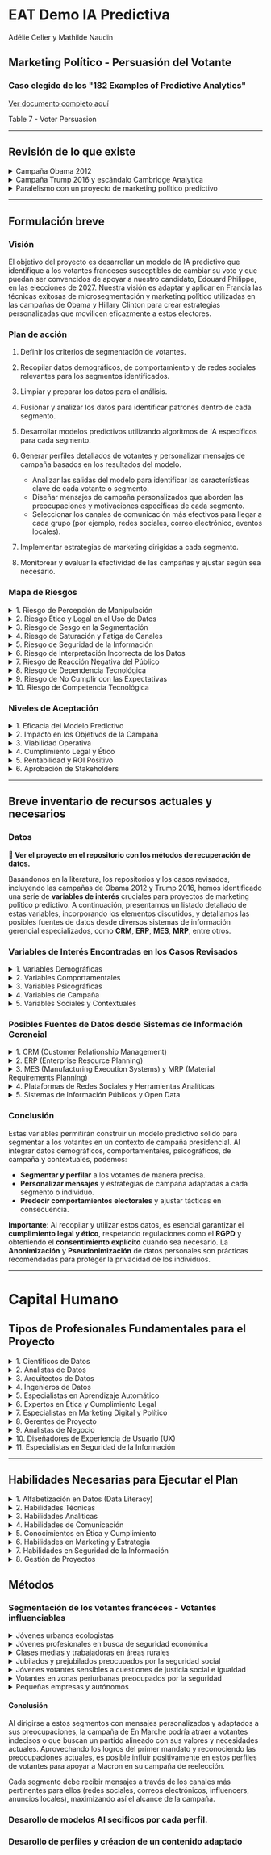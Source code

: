 # EAT Demo IA Predictiva

Adélie Celier y Mathilde Naudin

## Marketing Político - Persuasión del Votante

### Caso elegido de los "182 Examples of Predictive Analytics"

[Ver documento completo aquí](https://1drv.ms/b/s!AtNNGt4B6rm7gtZHJJy5f4p1Il9OjQ?e=v1bmu3)

Table 7 - Voter Persuasion

---

## Revisión de lo que existe

<details>
<summary>Campaña Obama 2012</summary>

Para identificar a los votantes indecisos o propensos a no movilizarse, la campaña de Obama analizó datos de participación en elecciones anteriores, enfocándose en los votantes registrados que no habían votado en elecciones previas. Estos votantes eran considerados prioritarios para acciones de persuasión y movilización destinadas a aumentar su participación.

La campaña de Obama también utilizó pruebas A/B de manera intensiva para probar diversas versiones de mensajes (correos electrónicos, anuncios, eslóganes) y medir su eficacia en términos de compromiso y persuasión. Por ejemplo, grupos de prueba recibían correos electrónicos con distintos temas e imágenes, lo que permitía al equipo medir las tasas de apertura y clics para seleccionar la versión más atractiva.

**Ventajas:**  
- Esta campaña destacó el aspecto movilizador de la segmentación, buscando fomentar el compromiso democrático.  
- Estableció un modelo ético y participativo en el uso de datos.  

**Desventajas:**  
- Aunque menos controvertido, el uso de datos ya planteaba cuestiones de privacidad, aunque estaba limitado a interacciones con la campaña.

</details>

<details>
<summary>Campaña Trump 2016 y escándalo Cambridge Analytica</summary>

La campaña de Trump buscó influir en los comportamientos electorales de manera más intensiva, aprovechando las divisiones y emociones dentro del electorado.

**Estrategia:**  
En colaboración con Cambridge Analytica, el equipo usó modelos psicométricos basados en el modelo OCEAN (Apertura, Conciencia, Extraversión, Amabilidad, Neuroticismo) para desarrollar perfiles psicológicos precisos. Esta segmentación permitió la difusión de mensajes personalizados adaptados a las vulnerabilidades emocionales de cada grupo.

**Técnicas:**  
- Se utilizaron datos de millones de usuarios de Facebook para personalizar los mensajes en plataformas como Facebook e Instagram.  
- En los estados clave, también se difundieron anuncios destinados a desalentar el voto de los demócratas indecisos.

**Ventajas:**  
- Este enfoque demostró la eficacia del marketing político predictivo, permitiendo dirigirse con precisión a los votantes indecisos y a los estados estratégicos.  
- El uso de datos psicológicos permitió una segmentación extremadamente precisa.

**Desventajas:**  
- El escándalo de Cambridge Analytica reveló fallos éticos, ya que los datos se usaban a menudo sin consentimiento explícito, generando preocupaciones sobre manipulación y privacidad.  
- Esta campaña resaltó los riesgos de polarización y desinformación a través de mensajes dirigidos.

</details>

<details>
<summary>Paralelismo con un proyecto de marketing político predictivo</summary>

En un proyecto de análisis predictivo político, sería esencial:

- **Definir una visión ética y un marco de consentimiento para el uso de datos.**
- **Identificar variables clave** para los modelos predictivos basados en datos de comportamiento electoral, tendencias demográficas y sentimientos sociales, asegurando una recolección legítima.
- **Crear mensajes de campaña adaptados** a los grupos objetivo, manteniendo la transparencia sobre el uso de datos y los objetivos de influencia.

Con la campaña de Trump y el escándalo de Cambridge Analytica, es posible identificar los puntos críticos en los que el targeting predictivo puede mejorar la eficacia de las campañas, siendo consciente de las implicaciones éticas para la privacidad y la democracia.

### Conclusión de la comparación de estas dos campañas

La campaña de Obama marcó el inicio del uso de datos para el targeting político, mientras que la campaña de Trump mostró hasta dónde podían llegar la personalización y el perfilado psicológico, especialmente gracias a la inteligencia artificial y los algoritmos de predicción.

**Implicaciones éticas:** La campaña de Obama estableció las bases de un targeting ético centrado en la movilización, mientras que la de Trump reveló riesgos de manipulación, especialmente cuando los datos personales se explotan sin transparencia.

**Impacto en el compromiso y la democracia:** Aunque ambas campañas demostraron que el análisis predictivo podía aumentar la eficacia de los mensajes, también mostraron que el uso irresponsable de estas técnicas puede minar la confianza de los ciudadanos en las instituciones democráticas.

En conclusión, la comparación entre las campañas de Obama 2012 y Trump 2016 pone de relieve la evolución de las técnicas de marketing político hacia una personalización cada vez más precisa. Aunque el targeting predictivo puede mejorar el compromiso, plantea cuestiones éticas fundamentales sobre la privacidad y la necesidad de un marco de transparencia y consentimiento en el uso de datos en política.

</details>

---

## Formulación breve

### Visión

El objetivo del proyecto es desarrollar un modelo de IA predictivo que identifique a los votantes franceses susceptibles de cambiar su voto y que puedan ser convencidos de apoyar a nuestro candidato, Edouard Philippe, en las elecciones de 2027. Nuestra visión es adaptar y aplicar en Francia las técnicas exitosas de microsegmentación y marketing político utilizadas en las campañas de Obama y Hillary Clinton para crear estrategias personalizadas que movilicen eficazmente a estos electores.

### Plan de acción 

1. Definir los criterios de segmentación de votantes.

2. Recopilar datos demográficos, de comportamiento y de redes sociales relevantes para los segmentos identificados.

3. Limpiar y preparar los datos para el análisis.

4. Fusionar y analizar los datos para identificar patrones dentro de cada segmento.

5. Desarrollar modelos predictivos utilizando algoritmos de IA específicos para cada segmento.

6. Generar perfiles detallados de votantes y personalizar mensajes de campaña basados en los resultados del modelo.

   - Analizar las salidas del modelo para identificar las características clave de cada votante o segmento.
   - Diseñar mensajes de campaña personalizados que aborden las preocupaciones y motivaciones específicas de cada segmento.
   - Seleccionar los canales de comunicación más efectivos para llegar a cada grupo (por ejemplo, redes sociales, correo electrónico, eventos locales).

7. Implementar estrategias de marketing dirigidas a cada segmento.

8. Monitorear y evaluar la efectividad de las campañas y ajustar según sea necesario.

### Mapa de Riesgos

<details>
<summary> 1. Riesgo de Percepción de Manipulación </summary>

- Descripción: Los votantes podrían sentirse manipulados si perciben una personalización excesiva en los mensajes.

- Mitigación:
    - Mantener transparencia sobre las prácticas de recolección y uso de datos.
    - Evitar mensajes demasiado intrusivos o que revelen un conocimiento excesivo sobre las preferencias personales.
    - Enfatizar mensajes centrados en valores y propuestas más que en tácticas persuasivas.

</details>

<details>
<summary> 2. Riesgo Ético y Legal en el Uso de Datos </summary>

- Descripción: El uso de datos personales puede violar regulaciones y comprometer la privacidad.

- Mitigación:
    - Asegurar el cumplimiento legal con todas las regulaciones de protección de datos (ej. RGPD).
    - Anonimizar y pseudonimizar los datos utilizados para proteger la identidad de los individuos.
    - Obtener consentimiento explícito cuando sea necesario y comunicar claramente cómo se usarán los datos.
    - Implementar políticas internas de manejo y seguridad de datos.

</details>

<details>
<summary> 3. Riesgo de Sesgo en la Segmentación </summary>

- Descripción: Los modelos pueden contener sesgos que discriminen a ciertos grupos.

- Mitigación:
    - Utilizar conjuntos de datos diversos y representativos para minimizar sesgos.
    - Aplicar técnicas de auditoría de sesgos en los modelos predictivos.
    - Incluir a expertos en ética y diversidad en el equipo de análisis.
    - Revisar y ajustar continuamente los modelos y estrategias basadas en los hallazgos.
 
</details>
      
<details>
<summary> 4. Riesgo de Saturación y Fatiga de Canales </summary>
- Descripción: La sobreexposición a mensajes puede causar rechazo en los votantes.

- Mitigación:
    - Diversificar los canales de comunicación, incluyendo medios tradicionales y digitales.
    - Optimizar la frecuencia de los mensajes para evitar la sobrecarga.
    - Segmentar la audiencia para enviar contenido relevante y evitar mensajes redundantes.
    - Monitorear las métricas de interacción para ajustar las estrategias en tiempo real.

</details>
 
<details>
<summary> 5. Riesgo de Seguridad de la Información </summary>
- Descripción: Brechas de seguridad podrían comprometer datos sensibles.

- Mitigación:
    - Implementar medidas robustas de seguridad informática, incluyendo encriptación y controles de acceso.
    - Realizar auditorías de seguridad periódicas.
    - Desarrollar planes de respuesta ante incidentes de seguridad.

</details>

<details>
<summary> 6. Riesgo de Interpretación Incorrecta de los Datos </summary>
- Descripción: Malinterpretar datos puede llevar a decisiones estratégicas erróneas.

- Mitigación:
    - Contar con analistas de datos experimentados y capacitados.
    - Validar los modelos predictivos con datos históricos y pruebas piloto.
    - Utilizar técnicas de validación cruzada y otras metodologías estadísticas para asegurar la fiabilidad.
 
</details>
      
<details>
<summary> 7. Riesgo de Reacción Negativa del Público </summary>
- Descripción: Prácticas percibidas como poco éticas pueden dañar la imagen del candidato.

- Mitigación:
    - Mantener prácticas éticas en todas las actividades de la campaña.
    - Comunicar de manera proactiva las políticas de privacidad y el compromiso con la ética.
    - Estar preparados para gestionar crisis de comunicación si es necesario.

</details>

<details>
<summary> 8. Riesgo de Dependencia Tecnológica </summary>
- Descripción: Excesiva dependencia de la tecnología puede limitar la adaptabilidad.

- Mitigación:
    - Combinar el análisis tecnológico con la intuición y experiencia humana.
    - Desarrollar estrategias alternativas que no dependan exclusivamente de la tecnología.
    - Capacitar al equipo en el uso de herramientas, pero también en habilidades analíticas y estratégicas.

</details>
     
<details>
<summary> 9. Riesgo de No Cumplir con las Expectativas </summary>
- Descripción: Predicciones inexactas pueden llevar a pérdida de recursos y eficacia.

- Mitigación:
    - Establecer métricas claras de desempeño y criterios de éxito.
    - Realizar pruebas A/B y ajustes continuos basados en resultados reales.
    - Mantener expectativas realistas sobre lo que la IA puede lograr.

</details>
      
<details>
<summary> 10. Riesgo de Competencia Tecnológica </summary>
- Descripción: Otros pueden utilizar tecnologías similares, reduciendo nuestra ventaja.

- Mitigación:
    - Innovar constantemente en estrategias y tecnologías utilizadas.
    - Monitorear las tendencias y avances en marketing político.
    - Invertir en capacitación y desarrollo del equipo.

</details>

### Niveles de Aceptación

<details>
<summary>1. Eficacia del Modelo Predictivo</summary>

- **Precisión Adecuada:**
    - El modelo debe alcanzar métricas aceptables en precisión, recall, F1-score, etc.
- **Generalización:**
    - Debe demostrar buen rendimiento con datos nuevos y no vistos.

</details>

<details>
<summary>2. Impacto en los Objetivos de la Campaña</summary>

- **Mejora en Indicadores Clave:**
    - Incremento en el compromiso de los votantes, tasas de conversión u otros KPIs definidos.
- **Cumplimiento de Metas Establecidas:**
    - Logro de los objetivos específicos fijados para el piloto.

</details>

<details>
<summary>3. Viabilidad Operativa</summary>

- **Escalabilidad Técnica:**
    - La infraestructura puede manejar el aumento en volumen de datos y usuarios.
- **Capacidad del Equipo:**
    - El personal está preparado para operar y mantener el sistema a gran escala.

</details>

<details>
<summary>4. Cumplimiento Legal y Ético</summary>

- **Conformidad Regulatoria:**
    - El proyecto cumple con el RGPD y otras leyes pertinentes.
- **Aceptación Pública:**
    - No hay reacciones negativas significativas por parte del público o autoridades.

</details>

<details>
<summary>5. Rentabilidad y ROI Positivo</summary>

- **Beneficios Superan Costos:**
    - El análisis costo-beneficio indica que es financieramente viable.
- **Eficiencia de Recursos:**
    - Ahorro en tiempo y recursos comparado con métodos tradicionales.

</details>

<details>
<summary>6. Aprobación de Stakeholders</summary>

- **Apoyo Interno:**
    - La dirección y partes interesadas están de acuerdo en escalar el proyecto.
- **Feedback Positivo:**
    - Usuarios y equipos involucrados valoran positivamente los resultados del piloto.

</details>

--- 

## Breve inventario de recursos actuales y necesarios

### Datos

<strong> 🔴 Ver el proyecto en el repositorio con los métodos de recuperación de datos.</strong>

Basándonos en la literatura, los repositorios y los casos revisados, incluyendo las campañas de Obama 2012 y Trump 2016, hemos identificado una serie de **variables de interés** cruciales para proyectos de marketing político predictivo. A continuación, presentamos un listado detallado de estas variables, incorporando los elementos discutidos, y detallamos las posibles fuentes de datos desde diversos sistemas de información gerencial especializados, como **CRM**, **ERP**, **MES**, **MRP**, entre otros.


### Variables de Interés Encontradas en los Casos Revisados


<details>
<summary> 1. Variables Demográficas</summary>

- **Edad**: Grupos de edad (18-24, 25-34, etc.), con objetivos específicos para jóvenes y jubilados.
- **Sexo**: Diferencias en las preferencias políticas y prioridades según el género.
- **Lugar de Residencia**: Zonas rurales, urbanas, periurbanas; distinción entre grandes ciudades y zonas rurales.
- **Nivel de Educación**: Nivel educativo más alto alcanzado (secundaria, universitaria, posgrado).
- **Situación Socioeconómica**: Ingresos, ocupación (sectores de actividad), estatus profesional (empleado, autónomo, desempleado).
- **Origen Étnico y Religioso**: Grupos etnoculturales o comunitarios con prioridades específicas (si está disponible y es relevante en el contexto legal y ético).

</details>

<details>
<summary> 2. Variables Comportamentales</summary>

- **Historial de Voto**: Participación en elecciones previas, afiliación política anterior, frecuencia de participación (frecuente, ocasional, nunca).
- **Engagement en Redes Sociales**: Número de "me gusta", compartidos, comentarios en publicaciones políticas, interacciones con cuentas de candidatos.
- **Participación en Eventos de Campaña**: Frecuencia y tipo de eventos (mitines, reuniones, discusiones en línea).
- **Preferencia de Canal de Comunicación**: Correo electrónico, SMS, redes sociales (Facebook, Twitter, Instagram, TikTok), llamadas telefónicas, anuncios digitales.
- **Reacciones Pasadas a Mensajes de Campaña**: Historial de reacciones a correos electrónicos, SMS, anuncios en línea (medido por tasas de clics y aperturas).

</details>

<details>
<summary> 3. Variables Psicográficas</summary>

- **Rasgos de Personalidad (Modelo OCEAN)**: Puntuaciones de personalidad medidas por pruebas o inferidas, como Apertura, Conciencia, Extraversión, Amabilidad y Neuroticismo.
- **Valores y Creencias**: Actitudes sobre temas como el clima, seguridad nacional, economía, derechos de las minorías.
- **Intereses y Pasiones**: Temas prioritarios identificados, como salud pública, poder adquisitivo, educación, empleo, tecnología o temas sociales.
- **Reactividad Emocional**: Nivel de emoción en las reacciones a publicaciones, como respuestas intensas a anuncios políticos o crisis (por ejemplo, inmigración, seguridad).

</details>

<details>
<summary> 4. Variables de Campaña</summary>

- **Puntuación de Persuasión**: Medida de la probabilidad de persuasión de un votante en función de interacciones e intereses.
- **Mensajes Personalizados**: Temas de mensajes que resuenan con cada segmento (por ejemplo, seguridad para personas mayores, cambio climático para jóvenes urbanos).
- **Impacto de Anuncios en Redes Sociales**: Medido por tasas de clics y compartidos para cada tipo de mensaje (mensajes positivos vs. mensajes alarmistas).
- **Frecuencia de Contacto y Tipo de Mensaje**: Frecuencia de contacto semanal y tipo de mensaje (informativo, persuasivo, movilizador).
- **Impacto de Eventos de Campaña**: Participación en línea después de reuniones, reacciones en línea a discursos.

</details>

<details>
<summary> 5. Variables Sociales y Contextuales</summary>

- **Eventos de Actualidad**: Crisis sociales o económicas, eventos geopolíticos o pandemias, medidos por el número de menciones en redes sociales.
- **Tendencias de la Opinión Pública**: Opiniones mayoritarias sobre temas actuales en tiempo real, mediante encuestas o análisis de sentimientos en Twitter.
- **Influencia de Líderes de Opinión**: Seguimiento de figuras influyentes, celebridades o influencers que apoyan la campaña y su impacto en el engagement.
- **Contexto Regional y Nacional**: Desempleo regional, desarrollo económico, tasa de criminalidad, contaminación local.

</details>

### Posibles Fuentes de Datos desde Sistemas de Información Gerencial

<details>
<summary> 1. CRM (Customer Relationship Management)</summary>

- **Descripción**: Sistemas CRM esenciales para gestionar y analizar las interacciones con votantes y simpatizantes.
- **Datos Disponibles**:
  - Información de contacto y demográfica.
  - Historial de comunicaciones y respuestas.
  - Preferencias y comportamientos registrados.
  - Historial de donaciones y participación en eventos.
- **Fuentes**:
  - **Sistemas CRM propios de la campaña** (ej. NationBuilder, NGP VAN).
  - **Bases de datos de votantes** obtenidas legalmente y con consentimiento.

</details>

<details>
<summary> 2. ERP (Enterprise Resource Planning)</summary>

- **Descripción**: Sistemas ERP que aportan datos internos útiles para planificación y asignación de recursos.
- **Datos Disponibles**:
  - Recursos asignados a regiones o segmentos.
  - Logística de eventos y actividades de campaña.
- **Fuentes**:
  - **Sistemas ERP internos** si la campaña requiere gestión compleja de recursos.

</details>

<details>
<summary> 3. MES (Manufacturing Execution Systems) y MRP (Material Requirements Planning)</summary>

- **Aplicabilidad Limitada**: Más relevantes en fabricación, útiles para logística de materiales de campaña.
- **Datos Disponibles**:
  - Inventario de materiales promocionales.
  - Programación de producción y distribución de folletos, carteles, etc.
- **Fuentes**:
  - **Sistemas MES/MRP** si se producen y distribuyen materiales físicos a gran escala.

</details>

<details>
<summary> 4. Plataformas de Redes Sociales y Herramientas Analíticas</summary>

- **Descripción**: APIs y herramientas para extraer y analizar datos de redes sociales.
- **Datos Disponibles**:
  - Actividad e interacción de usuarios.
  - Tendencias y temas populares.
  - Sentimiento del público hacia ciertos temas o candidatos.
- **Fuentes**:
  - **APIs oficiales** de Twitter, Facebook, Instagram.
  - **Herramientas de terceros** como Hootsuite, Brandwatch.

</details>

<details>
<summary> 5. Sistemas de Información Públicos y Open Data</summary>

- **Descripción**: Datos disponibles públicamente que enriquecen el análisis.
- **Datos Disponibles**:
  - Estadísticas demográficas y socioeconómicas.
  - Resultados electorales históricos.
  - Información geográfica y censal.
- **Fuentes**:
  - **Institutos nacionales de estadística** (ej. INSEE en Francia).
  - **Portales gubernamentales de datos abiertos**.

</details>

### Conclusión

Estas variables permitirán construir un modelo predictivo sólido para segmentar a los votantes en un contexto de campaña presidencial. Al integrar datos demográficos, comportamentales, psicográficos, de campaña y contextuales, podemos:

- **Segmentar y perfilar** a los votantes de manera precisa.
- **Personalizar mensajes** y estrategias de campaña adaptadas a cada segmento o individuo.
- **Predecir comportamientos electorales** y ajustar tácticas en consecuencia.

**Importante**: Al recopilar y utilizar estos datos, es esencial garantizar el **cumplimiento legal y ético**, respetando regulaciones como el **RGPD** y obteniendo el **consentimiento explícito** cuando sea necesario. La **Anonimización** y **Pseudonimización** de datos personales son prácticas recomendadas para proteger la privacidad de los individuos.

--- 

# Capital Humano

## Tipos de Profesionales Fundamentales para el Proyecto

<details>
<summary>1. Científicos de Datos</summary>

- **Rol:** Desarrollan modelos predictivos y algoritmos de aprendizaje automático para analizar y extraer información de los datos recopilados.
- **Responsabilidades:**
  - Construir y entrenar modelos de machine learning.
  - Realizar análisis estadísticos y predictivos.
  - Validar y optimizar modelos para mejorar su precisión.

</details>

<details>
<summary>2. Analistas de Datos</summary>

- **Rol:** Interpretan y visualizan los datos para extraer insights accionables que apoyen la toma de decisiones estratégicas.
- **Responsabilidades:**
  - Limpieza y preparación de datos.
  - Análisis exploratorio de datos.
  - Creación de informes y visualizaciones.

</details>

<details>
<summary>3. Arquitectos de Datos</summary>

- **Rol:** Diseñan y supervisan la arquitectura de datos, asegurando que los sistemas de almacenamiento y procesamiento sean eficientes y escalables.
- **Responsabilidades:**
  - Definir la infraestructura de datos.
  - Seleccionar tecnologías adecuadas para el almacenamiento y procesamiento.
  - Garantizar la integridad y calidad de los datos.

</details>

<details>
<summary>4. Ingenieros de Datos</summary>

- **Rol:** Construyen y mantienen pipelines de datos, asegurando que los datos fluyan correctamente desde las fuentes hasta los sistemas de análisis.
- **Responsabilidades:**
  - Desarrollar procesos ETL (Extracción, Transformación y Carga).
  - Integrar diversas fuentes de datos.
  - Optimizar el rendimiento de los sistemas de datos.

</details>

<details>
<summary>5. Especialistas en Aprendizaje Automático</summary>

- **Rol:** Implementan y ajustan algoritmos avanzados de machine learning y deep learning para mejorar la capacidad predictiva del modelo.
- **Responsabilidades:**
  - Implementar técnicas avanzadas como redes neuronales.
  - Experimentar con diferentes algoritmos y enfoques.
  - Mantenerse actualizado con las últimas tendencias en IA.

</details>

<details>
<summary>6. Expertos en Ética y Cumplimiento Legal</summary>

- **Rol:** Aseguran que el proyecto cumpla con todas las regulaciones legales y éticas, especialmente en cuanto al uso y protección de datos personales.
- **Responsabilidades:**
  - Garantizar el cumplimiento del RGPD y otras leyes relevantes.
  - Establecer políticas internas de manejo de datos.
  - Realizar evaluaciones de impacto y riesgos legales.

</details>

<details>
<summary>7. Especialistas en Marketing Digital y Político</summary>

- **Rol:** Traducen los insights de datos en estrategias de marketing efectivas y alineadas con los objetivos de la campaña.
- **Responsabilidades:**
  - Diseñar mensajes y contenidos personalizados.
  - Planificar y ejecutar campañas en diversos canales.
  - Monitorear y optimizar el rendimiento de las campañas.

</details>

<details>
<summary>8. Gerentes de Proyecto</summary>

- **Rol:** Coordinan el equipo y las actividades del proyecto, asegurando que se cumplan los plazos y objetivos establecidos.
- **Responsabilidades:**
  - Planificar y supervisar el progreso del proyecto.
  - Gestionar recursos y presupuestos.
  - Facilitar la comunicación entre equipos.

</details>

<details>
<summary>9. Analistas de Negocio</summary>

- **Rol:** Actúan como puente entre los equipos técnicos y los objetivos estratégicos de la campaña, asegurando que las soluciones técnicas satisfagan las necesidades del negocio.
- **Responsabilidades:**
  - Identificar requisitos y objetivos clave.
  - Evaluar el impacto comercial de las soluciones propuestas.
  - Recomendar mejoras basadas en análisis de datos.

</details>

<details>
<summary>10. Diseñadores de Experiencia de Usuario (UX)</summary>

- **Rol:** Mejoran la interacción con los votantes en plataformas digitales, asegurando una experiencia intuitiva y atractiva.
- **Responsabilidades:**
  - Diseñar interfaces de usuario efectivas.
  - Realizar pruebas de usabilidad.
  - Optimizar el recorrido del usuario en aplicaciones y sitios web.

</details>

<details>
<summary>11. Especialistas en Seguridad de la Información</summary>

- **Rol:** Protegen los sistemas y datos contra amenazas y vulnerabilidades, garantizando la confidencialidad y la integridad de la información.
- **Responsabilidades:**
  - Implementar medidas de ciberseguridad.
  - Monitorear y responder a incidentes de seguridad.
  - Realizar auditorías y evaluaciones de riesgo.

</details>

---

## Habilidades Necesarias para Ejecutar el Plan

<details>
<summary>1. Alfabetización en Datos (Data Literacy)</summary>

- **Capacidad para Comprender y Trabajar con Datos:**
  - Interpretación de conjuntos de datos y resultados analíticos.
  - Comprensión de conceptos estadísticos básicos y avanzados.
  - Habilidad para comunicar hallazgos de manera clara y efectiva.

</details>

<details>
<summary>2. Habilidades Técnicas</summary>

- **Programación y Desarrollo:**
  - Dominio de lenguajes como **Python** o **R**.
  - Experiencia con bibliotecas y frameworks de análisis de datos (pandas, NumPy).
  - Conocimientos en **SQL** para consultas de bases de datos.

- **Aprendizaje Automático y Modelado Predictivo:**
  - Familiaridad con algoritmos de machine learning (regresión, clasificación, clustering).
  - Uso de herramientas como **scikit-learn**, **TensorFlow**, **Keras**.
  - Comprensión de técnicas de validación y evaluación de modelos.

- **Manipulación y Procesamiento de Datos:**
  - Experiencia en procesos **ETL**.
  - Conocimientos de **Big Data** y herramientas como **Hadoop**, **Spark**.
  - Habilidad para manejar datos estructurados y no estructurados.

- **Visualización de Datos:**
  - Uso de herramientas como **Tableau**, **Power BI**, **Matplotlib**, **Seaborn**.
  - Capacidad para crear dashboards y reportes interactivos.

</details>

<details>
<summary>3. Habilidades Analíticas</summary>

- **Análisis Estadístico:**
  - Conocimientos en estadística descriptiva e inferencial.
  - Capacidad para realizar pruebas de hipótesis y análisis multivariante.

- **Pensamiento Crítico y Resolución de Problemas:**
  - Habilidad para identificar patrones y tendencias significativas.
  - Enfoque estratégico para traducir insights en acciones.

</details>

<details>
<summary>4. Habilidades de Comunicación</summary>

- **Comunicación Efectiva:**
  - Capacidad para explicar conceptos técnicos a audiencias no técnicas.
  - Presentación clara de hallazgos y recomendaciones.

- **Colaboración Interdisciplinaria:**
  - Trabajo en equipo con profesionales de diversas áreas.
  - Adaptabilidad para ajustar enfoques según feedback y necesidades.

</details>

<details>
<summary>5. Conocimientos en Ética y Cumplimiento</summary>

- **Regulaciones y Normativas:**
  - Familiaridad con el **RGPD** y leyes de protección de datos.
  - Comprensión de principios éticos en el manejo de información.

- **Responsabilidad Social y Transparencia:**
  - Compromiso con prácticas éticas en el uso de datos.
  - Promoción de la transparencia en las actividades del proyecto.

</details>

<details>
<summary>6. Habilidades en Marketing y Estrategia</summary>

- **Conocimiento del Marketing Político:**
  - Comprensión de tácticas y estrategias de campaña.
  - Experiencia en segmentación de audiencias y personalización de mensajes.

- **Análisis del Comportamiento del Votante:**
  - Estudio de tendencias electorales y motivaciones de los votantes.
  - Capacidad para adaptar estrategias según insights obtenidos.

</details>

<details>
<summary>7. Habilidades en Seguridad de la Información</summary>

- **Ciberseguridad:**
  - Conocimientos en protección de datos y prevención de amenazas.
  - Implementación de protocolos de seguridad y mejores prácticas.

</details>

<details>
<summary>8. Gestión de Proyectos</summary>

- **Planificación y Organización:**
  - Definición de objetivos, plazos y entregables.
  - Gestión eficiente de recursos y seguimiento del progreso.

- **Riesgos y Contingencias:**
  - Identificación y mitigación de riesgos potenciales.
  - Desarrollo de planes de contingencia.

</details>

## Métodos 

### Segmentación de los votantes francéces - Votantes influenciables

<details>
<summary>Jóvenes urbanos ecologistas</summary>

**Por qué podrían cambiar de voto:**

Este segmento, aunque potencialmente favorable a los temas ecológicos, puede verse influido si En Marche refuerza sus compromisos ambientales con promesas concretas. Macron podría haber perdido popularidad entre ellos debido a políticas consideradas insuficientes para responder a la emergencia climática.

**Estrategia de influencia:**

Difundir mensajes enfocados en acciones ambientales reforzadas (reducción de emisiones de carbono, inversiones en energías renovables, transición verde). Usar influencers ecologistas para convencer de que En Marche es el partido mejor posicionado para avanzar la ecología en el poder.

</details>

<details>
<summary>Jóvenes profesionales en busca de seguridad económica</summary>

**Por qué podrían cambiar de voto:**

Estos votantes buscan principalmente estabilidad económica y seguridad laboral. La pandemia ha trastornado el mercado laboral, y muchos podrían verse atraídos por medidas de apoyo económico y empleo propuestas por partidos competidores.

**Estrategia de influencia:**

Destacar las políticas económicas de En Marche, como las iniciativas de apoyo a startups, ayuda a jóvenes emprendedores y medidas de reactivación. Valorar las reformas que facilitan la creación de empleos, mostrando que el partido se preocupa por el futuro de los jóvenes profesionales.

</details>

<details>
<summary>Clases medias y trabajadoras en áreas rurales</summary>

**Por qué podrían cambiar de voto:**

Esta población es sensible a los temas de poder adquisitivo y acceso a servicios públicos, y podría sentir que En Marche no ha respondido lo suficiente a sus necesidades. Pueden verse atraídos por discursos populistas o más cercanos a sus preocupaciones diarias.

**Estrategia de influencia:**

Difundir mensajes tranquilizadores sobre medidas de apoyo a las familias, reducción de impuestos para la clase media e inversiones en infraestructuras rurales. Mostrar que En Marche entiende sus necesidades en términos de poder adquisitivo y desarrollo de áreas rurales.

</details>

<details>
<summary>Jubilados y prejubilados preocupados por la seguridad social</summary>

**Por qué podrían cambiar de voto:**

Las reformas de pensiones propuestas por Macron en su primer mandato fueron percibidas como una amenaza para la estabilidad de las pensiones. Los partidos opositores podrían atraerlos jugando con esta inseguridad.

**Estrategia de influencia:**

Reforzar los mensajes sobre la protección de las pensiones, asegurando que la reforma de las pensiones está pensada para preservar el futuro manteniendo la estabilidad. Usar cifras y ejemplos concretos para disipar temores sobre las reformas y garantizar una seguridad social reforzada.

</details>

<details>
<summary>Jóvenes votantes sensibles a cuestiones de justicia social e igualdad</summary>

**Por qué podrían cambiar de voto:**

Estos votantes pueden estar decepcionados por una falta percibida de iniciativas en favor de la justicia social y derechos de las minorías. Otros partidos más comprometidos en estos temas pueden atraerlos.

**Estrategia de influencia:**

Comunicar acciones contundentes en justicia social e inclusión, como reformas para la igualdad de oportunidades, lucha contra la discriminación y acceso equitativo a la educación. Mostrar que En Marche está comprometido con la promoción de la igualdad y justicia social, con iniciativas específicas para las minorías.

</details>

<details>
<summary>Votantes en zonas periurbanas preocupados por la seguridad</summary>

**Por qué podrían cambiar de voto:**

Este segmento podría verse atraído por partidos más estrictos en temas de seguridad, especialmente si incidentes recientes han incrementado sus preocupaciones sobre seguridad local.

**Estrategia de influencia:**

Acentuar las medidas de seguridad pública, como el refuerzo de las fuerzas del orden y la inversión en programas de seguridad de proximidad. Mostrar que Macron es sensible a los problemas de seguridad y que implementa acciones concretas para las zonas periurbanas.

</details>

<details>
<summary>Pequeñas empresas y autónomos</summary>

**Por qué podrían cambiar de voto:**

Buscan a menudo reformas fiscales y administrativas simplificadas. Otros partidos podrían captar su atención con promesas de reducción de cargas.

**Estrategia de influencia:**

Destacar las acciones de En Marche para apoyar a las pequeñas empresas, como alivios fiscales, simplificación administrativa y acceso facilitado a financiación para PYMEs. Mostrar que En Marche apoya a los emprendedores y se compromete a facilitar sus actividades.

</details>

#### Conclusión

Al dirigirse a estos segmentos con mensajes personalizados y adaptados a sus preocupaciones, la campaña de En Marche podría atraer a votantes indecisos o que buscan un partido alineado con sus valores y necesidades actuales. Aprovechando los logros del primer mandato y reconociendo las preocupaciones actuales, es posible influir positivamente en estos perfiles de votantes para apoyar a Macron en su campaña de reelección.

Cada segmento debe recibir mensajes a través de los canales más pertinentes para ellos (redes sociales, correos electrónicos, influencers, anuncios locales), maximizando así el alcance de la campaña.

### Desarollo de modelos AI secificos por cada perfil. 

### Desarollo de perfiles y créacion de un contenido adaptado









